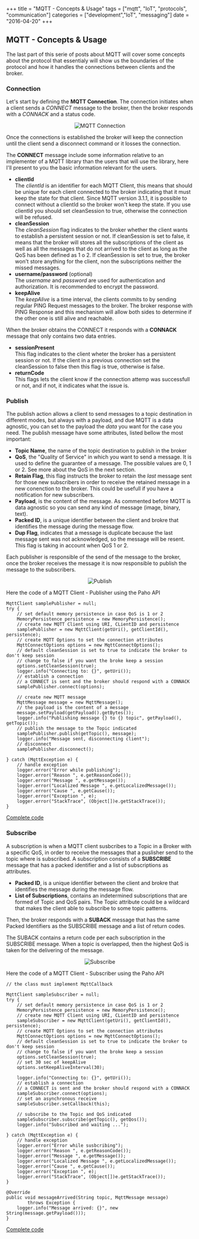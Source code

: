 +++
title = "MQTT - Concepts & Usage" 
tags = ["mqtt", "IoT", "protocols", "communication"] 
categories = ["development","IoT", "messaging"] 
date = "2016-04-20" 
+++

## MQTT - Concepts & Usage

The last part of this serie of posts about MQTT will cover some concepts about the protocol that essentialy will show us the boundaries of the protocol and how it handles the connections between clients and the broker.

### Connection
             
Let's start by defining the **MQTT Connection**. The connection initiates when a client sends a *CONNECT* message to the broker, then the broker responds with a *CONNACK* and a status code.

<p align="center">
  <img src="/img/Connection.png" alt="MQTT Connection"/>
</p>
               
Once the connections is established the broker will keep the connection until the client send a disconnect command or it losses the connection.
            
The **CONNECT** message include some information relative to an implementer of a MQTT library than the users that will use the library, here I'll present to you the basic information relevant for the users.

* **clientId**                                          
  The *clientId* is an identifier for each MQTT Client, this means that should be unique for each client connected to the broker indicating that it must keep the state for that client. Since MQTT version 3.1.1, it is possible to connect without a clientId so the broker won't keep the state.
  If you use clientId you should set cleanSession to true, otherwise the connection will be refused.
* **cleanSession**                                       
  The *cleanSession* flag indicates to the broker whether the client wants to establish a persistent session or not. If cleanSession is set to false, it means that the broker will stores all the subscriptions of the client as well as all the messages that do not arrived to the client as long as the QoS has been defined as 1 o 2. If cleanSession is set to true, the broker won't store anything for the client, non the subscriptions neither the missed messages.
* **username/password** (optional)                                   
  The *username* and *password* are used for authentication and authorization. It is recommended to encrypt the password. 
* **keepAlive**                                 
  The *keepAlive* is a time interval, the clients commits to by sending regular PING Request messages to the broker. The broker response with PING Response and this mechanism will allow both sides to determine if the other one is still alive and reachable.

When the broker obtains the CONNECT it responds with a **CONNACK** message that only contains two data entries.

* **sessionPresent**                                    
  This flag indicates to the client wheter the broker has a persistent session or not. If the client in a previous connection set the cleanSession to false then this flag is true, otherwise is false.
* **returnCode**                                                     
  This flags lets the client know if the connection attemp was successfull or not, and if not, it indicates what the issue is.

### Publish
The publish action allows a client to send messages to a topic destination in different modes, but always with a payload, and due MQTT is a data agnostic, you can set to the payload the *data* you want for the case you need. The publish message have some attributes, listed bellow the most important:

* **Topic Name**, the name of the topic destination to publish in the broker
* **QoS**, the "Quality of Service" in which you want to send a message. It is used to define the 
  guarantee of a message. The possible values are 0, 1 or 2. See more about the QoS in the next section.
* **Retain Flag**, this flag instructs the broker to retain the *last* message sent for those new subscribers in order to receive the retained message in a new conenction to the broker. This could be usefull if you have a notification for new subscribers.
* **Payload**, is the content of the message. As commented before MQTT is data agnostic so you can send any kind of message (image, binary, text).
* **Packed ID**, is a unique identifier between the client and brokre that identifies the message during the message flow.
* **Dup Flag**, indicates that a message is duplicate because the last message sent was not acknowledged, so the message will be resent. This flag is taking in account when QoS 1 or 2.

Each publisher is responsible of the send of the message to the broker, once the broker receives the message it is now responsible to publish the message to the subscribers.

<p align="center">
  <img src="/img/Publish.png" alt="Publish"/>
</p>

Here the code of a MQTT Client - Publisher using the Paho API

	MqttClient samplePublisher = null;
	try {
		// set default memory persistence in case QoS is 1 or 2
		MemoryPersistence persistence = new MemoryPersistence();
		// create new MQTT Client using URI, CLientID and persistence
		samplePublisher = new MqttClient(getUri(), getClientId(), persistence);
		// create MQTT Options to set the connection attributes
		MqttConnectOptions options = new MqttConnectOptions();
		// default cleanSession is set to true to indicate the broker to don't keep session
		// change to false if you want the broke keep a session
		options.setCleanSession(true);
		logger.info("Connecting to: {}", getUri());
		// establish a connection 
		// a CONNECT is sent and the broker should respond with a CONNACK
		samplePublisher.connect(options);
		
		// create new MQTT message
		MqttMessage message = new MqttMessage();
		// the payload is the content of a message 
		message.setPayload(getPayload().getBytes());
		logger.info("Publishing message {} to {} topic", getPayload(), getTopic());
		// publish the message to the Topic indicated
		samplePublisher.publish(getTopic(), message);
		logger.info("Message sent, disconnecting client");
		// disconnect
		samplePublisher.disconnect();
		
	} catch (MqttException e) {
		// handle exception
		logger.error("Error while publishing");
		logger.error("Reason ", e.getReasonCode());
		logger.error("Message ", e.getMessage());
		logger.error("Localized Message ", e.getLocalizedMessage());
		logger.error("Cause ", e.getCause());
		logger.error("Exception ", e);
		logger.error("StackTrace", (Object[])e.getStackTrace());
	}

[Complete code](https://goo.gl/dJBp8R "MarceStarlet Github - MQTTPahoPublisher")

### Subscribe
A subscription is when a MQTT client susbcribes to a Topic in a Broker with a specific QoS, in order to receive the messages that a puslisher send to the topic where is subscribed. A subscription consists of a **SUBSCRIBE** message that has a packed identifier and a list of subscriptions as attributes.

* **Packed ID**, is a unique identifier between the client and brokre that identifies the message during the message flow.
* **List of Subscriptions**, contains an indetermined subscriptions that are formed of Topic and QoS pairs. The Topic attribute could be a wildcard that makes the client able to subscribe to some topic patterns.

Then, the broker responds with a **SUBACK** message that has the same Packed Identifiers as the SUBSCRIBE message and a list of return codes.
                                                 
The SUBACK contains a return code per each subscription in the SUBSCRIBE message. When a topic is overlapped, then the highest QoS is taken for the delivering of the message.

<p align="center">
  <img src="/img/Subscribe.png" alt="Subscribe"/>
</p>

Here the code of a MQTT Client - Subscriber using the Paho API

	// the class must implement MqttCallback

	MqttClient sampleSubscriber = null;
	try {
		// set default memory persistence in case QoS is 1 or 2
		MemoryPersistence persistence = new MemoryPersistence();
		// create new MQTT Client using URI, CLientID and persistence
		sampleSubscriber = new MqttClient(getUri(), getClientId(), persistence);
		// create MQTT Options to set the connection attributes
		MqttConnectOptions options = new MqttConnectOptions();
		// default cleanSession is set to true to indicate the broker to don't keep session
		// change to false if you want the broke keep a session
		options.setCleanSession(true);
		// set 30 sec of keepAlive
		options.setKeepAliveInterval(30);
		
		logger.info("Connecting to: {}", getUri());
		// establish a connection 
		// a CONNECT is sent and the broker should respond with a CONNACK
		sampleSubscriber.connect(options);
		// set an asynchronous receive
		sampleSubscriber.setCallback(this);
		
		// subscribe to the Topic and QoS indicated 
		sampleSubscriber.subscribe(getTopic(), getQos());
		logger.info("Subscribed and waiting ...");
		
	} catch (MqttException e) {
		// handle exception
		logger.error("Error while susbcribing");
		logger.error("Reason ", e.getReasonCode());
		logger.error("Message ", e.getMessage());
		logger.error("Localized Message ", e.getLocalizedMessage());
		logger.error("Cause ", e.getCause());
		logger.error("Exception ", e);
		logger.error("StackTrace", (Object[])e.getStackTrace());
	} 

	@Override
	public void messageArrived(String topic, MqttMessage message)
			throws Exception {
		logger.info("Message arrived: {}", new String(message.getPayload()));	
	}

[Complete code](https://goo.gl/11nddj "MarceStarlet Github - MQTTPahoSubscriber")